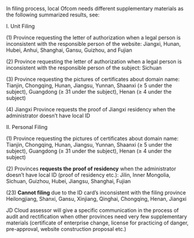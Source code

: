 In filing process, local Ofcom needs different supplementary materials as the following summarized results, see:

I. Unit Filing

(1) Province requesting the letter of authorization when a legal person is inconsistent with the responsible person of the website: Jiangxi, Hunan, Hubei, Anhui, Shanghai, Gansu, Guizhou, and Fujian

(2) Province requesting the letter of authorization when a legal person is inconsistent with the responsible person of the subject: Sichuan

(3) Province requesting the pictures of certificates about domain name: Tianjin, Chongqing, Hunan, Jiangsu, Yunnan, Shaanxi (≥ 5 under the subject), Guangdong (≥ 31 under the subject), Henan (≥ 4 under the subject)

(4) Jiangxi Province requests the proof of Jiangxi residency when the administrator doesn’t have local ID

II. Personal Filing

(1) Province requesting the pictures of certificates about domain name: Tianjin, Chongqing, Hunan, Jiangsu, Yunnan, Shaanxi (≥ 5 under the subject), Guangdong (≥ 31 under the subject), Henan (≥ 4 under the subject)

(2) Provinces **requests the proof of residency** when the administrator doesn’t have local ID (proof of residency etc.): Jilin, Inner Mongolia, Sichuan, Guizhou, Hubei, Jiangsu, Shanghai, Fujian

(23) **Cannot filing** due to the ID card’s inconsistent with the filing province Heilongjiang, Shanxi, Gansu, Xinjiang, Qinghai, Chongqing, Henan, Jiangxi

JD Cloud assessor will give a specific communication in the process of audit and rectification when other provinces need very few supplementary materials (certificate of enterprise change, license for practicing of danger, pre-approval, website construction proposal etc.)